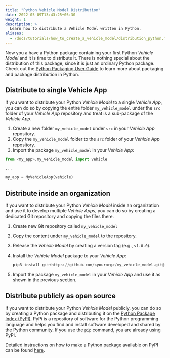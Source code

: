 ```yaml
---
title: "Python Vehicle Model Distribution"
date: 2022-05-09T13:43:25+05:30
weight: 1
description: >
  Learn how to distribute a Vehicle Model written in Python.
aliases:
  - /docs/tutorials/how_to_create_a_vehicle_model/distribution_python.md
---
```


Now you a have a Python package containing your first Python _Vehicle Model_ and it is time to distribute it. There is nothing special about the distribution of this package, since it is just an ordinary Python package. Check out the [Python Packaging User Guide](https://packaging.python.org/en/latest/) to learn more about packaging and package distribution in Python.

## Distribute to single Vehicle App

If you want to distribute your Python _Vehicle Model_ to a single _Vehicle App_, you can do so by copying the entire folder `my_vehicle_model` under the `src` folder of your _Vehicle App_ repository and treat is a sub-package of the _Vehicle App_.

1. Create a new folder `my_vehicle_model` under `src` in your _Vehicle App_ repository.
2. Copy the `my_vehicle_model` folder to the `src` folder of your _Vehicle App_ repository.
3. Import the package `my_vehicle_model` in your _Vehicle App_:

```python
from <my_app>.my_vehicle_model import vehicle

...

my_app = MyVehicleApp(vehicle)
```

## Distribute inside an organization

If you want to distribute your Python _Vehicle Model_ inside an organization and use it to develop multiple _Vehicle Apps_, you can do so by creating a dedicated Git repository and copying the files there.

1. Create new Git repository called `my_vehicle_model`
2. Copy the content under `my_vehicle_model` to the repository.
3. Release the _Vehicle Model_ by creating a version tag (e.g., `v1.0.0`).
4. Install the _Vehicle Model_ package to your _Vehicle App_:

   ```python
   pip3 install git+https://github.com/<yourorg>/my_vehicle_model.git@v1.0.0
   ```

5. Import the package `my_vehicle_model` in your _Vehicle App_ and use it as shown in the previous section.

## Distribute publicly as open source

If you want to distribute your Python _Vehicle Model_ publicly, you can do so by creating a Python package and distributing it on the [Python Package Index (PyPI)](https://pypi.org/). PyPi is a repository of software for the Python programming language and helps you find and install software developed and shared by the Python community. If you use the `pip` command, you are already using PyPI.

Detailed instructions on how to make a Python package available on PyPI can be found [here](https://packaging.python.org/tutorials/packaging-projects/).
